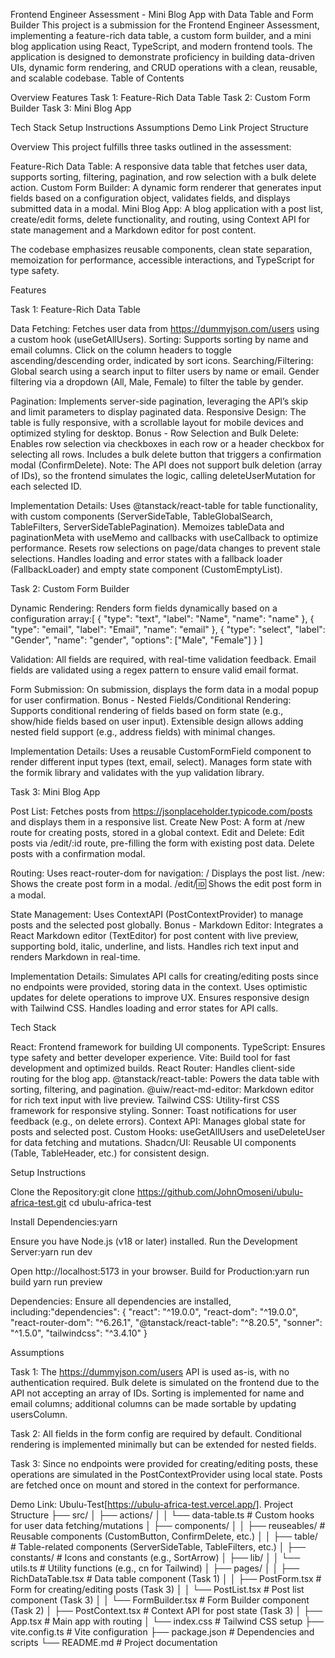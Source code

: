 Frontend Engineer Assessment - Mini Blog App with Data Table and Form Builder
This project is a submission for the Frontend Engineer Assessment, implementing a feature-rich data table, a custom form builder, and a mini blog application using React, TypeScript, and modern frontend tools. The application is designed to demonstrate proficiency in building data-driven UIs, dynamic form rendering, and CRUD operations with a clean, reusable, and scalable codebase.
Table of Contents

Overview
Features
Task 1: Feature-Rich Data Table
Task 2: Custom Form Builder
Task 3: Mini Blog App

Tech Stack
Setup Instructions
Assumptions
Demo Link
Project Structure

Overview
This project fulfills three tasks outlined in the assessment:

Feature-Rich Data Table: A responsive data table that fetches user data, supports sorting, filtering, pagination, and row selection with a bulk delete action.
Custom Form Builder: A dynamic form renderer that generates input fields based on a configuration object, validates fields, and displays submitted data in a modal.
Mini Blog App: A blog application with a post list, create/edit forms, delete functionality, and routing, using Context API for state management and a Markdown editor for post content.

The codebase emphasizes reusable components, clean state separation, memoization for performance, accessible interactions, and TypeScript for type safety.

Features

Task 1: Feature-Rich Data Table

Data Fetching: Fetches user data from https://dummyjson.com/users using a custom hook (useGetAllUsers).
Sorting: Supports sorting by name and email columns. Click on the column headers to toggle ascending/descending order, indicated by sort icons.
Searching/Filtering:
Global search using a search input to filter users by name or email.
Gender filtering via a dropdown (All, Male, Female) to filter the table by gender.

Pagination: Implements server-side pagination, leveraging the API’s skip and limit parameters to display paginated data.
Responsive Design: The table is fully responsive, with a scrollable layout for mobile devices and optimized styling for desktop.
Bonus - Row Selection and Bulk Delete:
Enables row selection via checkboxes in each row or a header checkbox for selecting all rows.
Includes a bulk delete button that triggers a confirmation modal (ConfirmDelete). Note: The API does not support bulk deletion (array of IDs), so the frontend simulates the logic, calling deleteUserMutation for each selected ID.

Implementation Details:
Uses @tanstack/react-table for table functionality, with custom components (ServerSideTable, TableGlobalSearch, TableFilters, ServerSideTablePagination).
Memoizes tableData and paginationMeta with useMemo and callbacks with useCallback to optimize performance.
Resets row selections on page/data changes to prevent stale selections.
Handles loading and error states with a fallback loader (FallbackLoader) and empty state component (CustomEmptyList).

Task 2: Custom Form Builder

Dynamic Rendering: Renders form fields dynamically based on a configuration array:[
{ "type": "text", "label": "Name", "name": "name" },
{ "type": "email", "label": "Email", "name": "email" },
{ "type": "select", "label": "Gender", "name": "gender", "options": ["Male", "Female"] }
]

Validation:
All fields are required, with real-time validation feedback.
Email fields are validated using a regex pattern to ensure valid email format.

Form Submission: On submission, displays the form data in a modal popup for user confirmation.
Bonus - Nested Fields/Conditional Rendering:
Supports conditional rendering of fields based on form state (e.g., show/hide fields based on user input).
Extensible design allows adding nested field support (e.g., address fields) with minimal changes.

Implementation Details:
Uses a reusable CustomFormField component to render different input types (text, email, select).
Manages form state with the formik library and validates with the yup validation library.

Task 3: Mini Blog App

Post List: Fetches posts from https://jsonplaceholder.typicode.com/posts and displays them in a responsive list.
Create New Post: A form at /new route for creating posts, stored in a global context.
Edit and Delete:
Edit posts via /edit/:id route, pre-filling the form with existing post data.
Delete posts with a confirmation modal.

Routing: Uses react-router-dom for navigation:
/ Displays the post list.
/new: Shows the create post form in a modal.
/edit/:id: Shows the edit post form in a modal.

State Management: Uses ContextAPI (PostContextProvider) to manage posts and the selected post globally.
Bonus - Markdown Editor:
Integrates a React Markdown editor (TextEditor) for post content with live preview, supporting bold, italic, underline, and lists.
Handles rich text input and renders Markdown in real-time.

Implementation Details:
Simulates API calls for creating/editing posts since no endpoints were provided, storing data in the context.
Uses optimistic updates for delete operations to improve UX.
Ensures responsive design with Tailwind CSS.
Handles loading and error states for API calls.

Tech Stack

React: Frontend framework for building UI components.
TypeScript: Ensures type safety and better developer experience.
Vite: Build tool for fast development and optimized builds.
React Router: Handles client-side routing for the blog app.
@tanstack/react-table: Powers the data table with sorting, filtering, and pagination.
@uiw/react-md-editor: Markdown editor for rich text input with live preview.
Tailwind CSS: Utility-first CSS framework for responsive styling.
Sonner: Toast notifications for user feedback (e.g., on delete errors).
Context API: Manages global state for posts and selected post.
Custom Hooks: useGetAllUsers and useDeleteUser for data fetching and mutations.
Shadcn/UI: Reusable UI components (Table, TableHeader, etc.) for consistent design.

Setup Instructions

Clone the Repository:git clone https://github.com/JohnOmoseni/ubulu-africa-test.git
cd ubulu-africa-test

Install Dependencies:yarn

Ensure you have Node.js (v18 or later) installed.
Run the Development Server:yarn run dev

Open http://localhost:5173 in your browser.
Build for Production:yarn run build
yarn run preview

Dependencies:
Ensure all dependencies are installed, including:"dependencies": {
"react": "^19.0.0",
"react-dom": "^19.0.0",
"react-router-dom": "^6.26.1",
"@tanstack/react-table": "^8.20.5",
"sonner": "^1.5.0",
"tailwindcss": "^3.4.10"
}

Assumptions

Task 1:
The https://dummyjson.com/users API is used as-is, with no authentication required.
Bulk delete is simulated on the frontend due to the API not accepting an array of IDs.
Sorting is implemented for name and email columns; additional columns can be made sortable by updating usersColumn.

Task 2:
All fields in the form config are required by default.
Conditional rendering is implemented minimally but can be extended for nested fields.

Task 3:
Since no endpoints were provided for creating/editing posts, these operations are simulated in the PostContextProvider using local state.
Posts are fetched once on mount and stored in the context for performance.

Demo Link: Ubulu-Test[https://ubulu-africa-test.vercel.app/].
Project Structure
├── src/
│ ├── actions/
│ │ └── data-table.ts # Custom hooks for user data fetching/mutations
│ ├── components/
│ │ ├── reuseables/ # Reusable components (CustomButton, ConfirmDelete, etc.)
│ │ ├── table/ # Table-related components (ServerSideTable, TableFilters, etc.)
│ ├── constants/ # Icons and constants (e.g., SortArrow)
│ ├── lib/
│ │ └── utils.ts # Utility functions (e.g., cn for Tailwind)
│ ├── pages/
│ │ ├── RichDataTable.tsx # Data table component (Task 1)
│ │ ├── PostForm.tsx # Form for creating/editing posts (Task 3)
│ │ └── PostList.tsx # Post list component (Task 3)
│ │ └── FormBuilder.tsx # Form Builder component (Task 2)
│ ├── PostContext.tsx # Context API for post state (Task 3)
│ ├── App.tsx # Main app with routing
│ └── index.css # Tailwind CSS setup
├── vite.config.ts # Vite configuration
├── package.json # Dependencies and scripts
└── README.md # Project documentation

